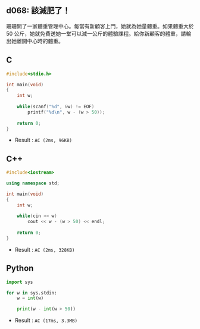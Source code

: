 ## d068: 該減肥了！
珊珊開了一家體重管理中心。每當有新顧客上門，她就為她量體重。如果體重大於 50 公斤，她就免費送她一堂可以減一公斤的體驗課程。給你新顧客的體重，請輸出她離開中心時的體重。

## C
```C
#include<stdio.h>

int main(void)
{
	int w;
	
	while(scanf("%d", &w) != EOF)
		printf("%d\n", w - (w > 50));
		
	return 0;
}
```
 * Result : `AC (2ms, 96KB)`

## C++
```C++
#include<iostream>

using namespace std;

int main(void)
{
	int w;
	
	while(cin >> w)
		cout << w - (w > 50) << endl;
	
	return 0;
}
```
 * Result : `AC (2ms, 328KB)`

## Python
```python
import sys

for w in sys.stdin:
    w = int(w)

    print(w - int(w > 50))
```
 * Result : `AC (17ms, 3.3MB)`
